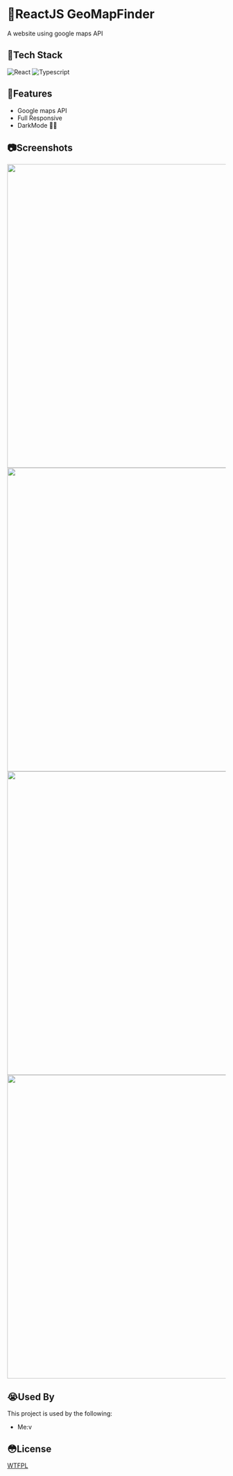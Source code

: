 

# 🤯ReactJS GeoMapFinder


A website using google maps API



## 🥵Tech Stack

![React](https://img.shields.io/badge/react-%2320232a.svg?style=for-the-badge&logo=react&logoColor=%2361DAFB) ![Typescript](https://img.shields.io/badge/TypeScript-007ACC?style=for-the-badge&logo=typescript&logoColor=white) 

 
## 🦄Features

- Google maps API
- Full Responsive
- DarkMode 🐱‍👤



## 📷Screenshots



<img src='https://user-images.githubusercontent.com/45109516/137205722-0b6485c8-2d6b-4406-9d0d-f22d4f44aa19.png' width='700'/>

<img src='https://user-images.githubusercontent.com/45109516/137205778-803f3eef-a9d4-4989-8492-f1f18cc55fb0.png' width='700'/>

<img src='https://user-images.githubusercontent.com/45109516/137205808-dacd5017-d307-42cb-9984-ba9b8f04c8f1.png' width='700'/>
 
<img src='https://user-images.githubusercontent.com/45109516/137206014-bbe5a1ec-ddc7-4a11-9978-deb428de82f1.png' width='700'/>
 

           


## 😭Used By

This project is used by the following:

- Me:v

  
## 😳License

[WTFPL](http://www.wtfpl.net/about/)

  
